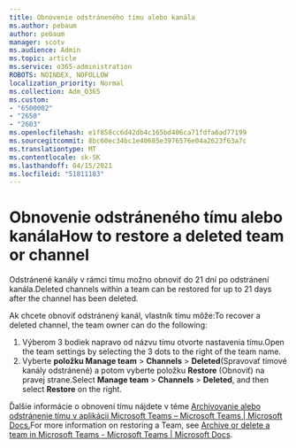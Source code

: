 ```yaml
---
title: Obnovenie odstráneného tímu alebo kanála
ms.author: pebaum
author: pebaum
manager: scotv
ms.audience: Admin
ms.topic: article
ms.service: o365-administration
ROBOTS: NOINDEX, NOFOLLOW
localization_priority: Normal
ms.collection: Adm_O365
ms.custom:
- "6500002"
- "2650"
- "2603"
ms.openlocfilehash: e1f858cc6d42db4c165bd406ca71fdfa6ad77199
ms.sourcegitcommit: 8bc60ec34bc1e40685e3976576e04a2623f63a7c
ms.translationtype: MT
ms.contentlocale: sk-SK
ms.lasthandoff: 04/15/2021
ms.locfileid: "51811183"
---
```

# <a name="how-to-restore-a-deleted-team-or-channel"></a><span data-ttu-id="57054-102">Obnovenie odstráneného tímu alebo kanála</span><span class="sxs-lookup"><span data-stu-id="57054-102">How to restore a deleted team or channel</span></span>

<span data-ttu-id="57054-103">Odstránené kanály v rámci tímu možno obnoviť do 21 dní po odstránení kanála.</span><span class="sxs-lookup"><span data-stu-id="57054-103">Deleted channels within a team can be restored for up to 21 days after the channel has been deleted.</span></span>

<span data-ttu-id="57054-104">Ak chcete obnoviť odstránený kanál, vlastník tímu môže:</span><span class="sxs-lookup"><span data-stu-id="57054-104">To recover a deleted channel, the team owner can do the following:</span></span>

1. <span data-ttu-id="57054-105">Výberom 3 bodiek napravo od názvu tímu otvorte nastavenia tímu.</span><span class="sxs-lookup"><span data-stu-id="57054-105">Open the team settings by selecting the 3 dots to the right of the team name.</span></span>
2. <span data-ttu-id="57054-106">Vyberte **položku Manage team**  >  **Channels**  >  **Deleted**(Spravovať tímové kanály odstránené) a potom vyberte položku **Restore** (Obnoviť) na pravej strane.</span><span class="sxs-lookup"><span data-stu-id="57054-106">Select **Manage team** > **Channels** > **Deleted**, and then select **Restore** on the right.</span></span>

<span data-ttu-id="57054-107">Ďalšie informácie o obnovení tímu nájdete v téme [Archivovanie alebo odstránenie tímu v aplikácii Microsoft Teams – Microsoft Teams | Microsoft Docs.](https://docs.microsoft.com/microsoftteams/archive-or-delete-a-team#restore-a-deleted-team)</span><span class="sxs-lookup"><span data-stu-id="57054-107">For more information on restoring a Team, see [Archive or delete a team in Microsoft Teams - Microsoft Teams | Microsoft Docs](https://docs.microsoft.com/microsoftteams/archive-or-delete-a-team#restore-a-deleted-team).</span></span>
